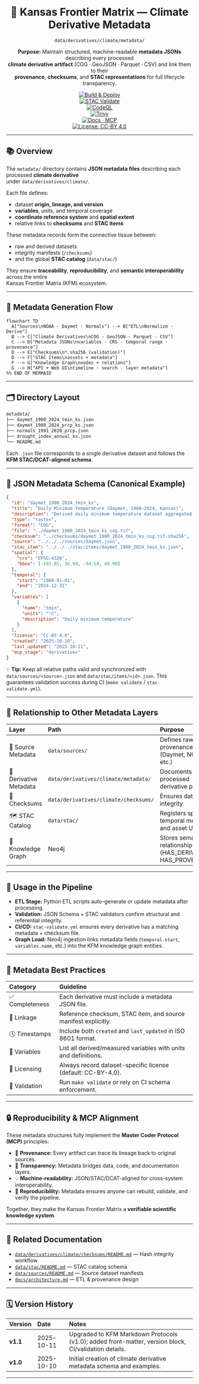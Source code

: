 <div align="center">

# 🧮 Kansas Frontier Matrix — Climate Derivative Metadata  
`data/derivatives/climate/metadata/`

**Purpose:** Maintain structured, machine-readable **metadata JSONs** describing every processed  
**climate derivative artifact** (COG · GeoJSON · Parquet · CSV) and link them to their  
**provenance**, **checksums**, and **STAC representations** for full lifecycle transparency.

[![Build & Deploy](https://img.shields.io/github/actions/workflow/status/bartytime4life/Kansas-Frontier-Matrix/site.yml?label=Build%20%26%20Deploy)](../../../../../.github/workflows/site.yml)  
[![STAC Validate](https://img.shields.io/badge/STAC-validate-blue)](../../../../../.github/workflows/stac-validate.yml)  
[![CodeQL](https://img.shields.io/github/actions/workflow/status/bartytime4life/Kansas-Frontier-Matrix/codeql.yml?label=CodeQL)](../../../../../.github/workflows/codeql.yml)  
[![Trivy](https://img.shields.io/badge/Container-Scan-informational)](../../../../../.github/workflows/trivy.yml)  
[![Docs · MCP](https://img.shields.io/badge/Docs-MCP-green)](../../../../../docs/)  
[![License: CC-BY 4.0](https://img.shields.io/badge/License-CC--BY%204.0-lightgrey)](../../../../../LICENSE)

</div>

---

## 📚 Overview

The `metadata/` directory contains **JSON metadata files** describing each processed **climate derivative**  
under `data/derivatives/climate/`.  

Each file defines:
- dataset **origin, lineage, and version**
- **variables**, units, and temporal coverage  
- **coordinate reference system** and **spatial extent**
- relative links to **checksums** and **STAC items**

These metadata records form the connective tissue between:
- raw and derived datasets  
- integrity manifests (`/checksums`)  
- and the global **STAC catalog** (`data/stac/`)  

They ensure **traceability**, **reproducibility**, and **semantic interoperability** across the entire  
Kansas Frontier Matrix (KFM) ecosystem.

---

## 🧭 Metadata Generation Flow

```mermaid
flowchart TD
  A["Sources\nNOAA · Daymet · Normals"] --> B["ETL\nNormalize · Derive"]
  B --> C["Climate Derivatives\nCOG · GeoJSON · Parquet · CSV"]
  C --> D["Metadata JSONs\nvariables · CRS · temporal range · provenance"]
  D --> E["Checksums\n*.sha256 (validation)"]
  D --> F["STAC Items\nassets + metadata"]
  F --> G["Knowledge Graph\nnodes + relations"]
  G --> H["API + Web UI\ntimeline · search · layer metadata"]
%% END OF MERMAID

````

---

## 🗂️ Directory Layout

```bash
metadata/
├── daymet_1980_2024_tmin_ks.json
├── daymet_1980_2024_prcp_ks.json
├── normals_1991_2020_prcp.json
├── drought_index_annual_ks.json
└── README.md
```

Each `.json` file corresponds to a single derivative dataset and follows
the **KFM STAC/DCAT-aligned schema**.

---

## 🧾 JSON Metadata Schema (Canonical Example)

```json
{
  "id": "daymet_1980_2024_tmin_ks",
  "title": "Daily Minimum Temperature (Daymet, 1980–2024, Kansas)",
  "description": "Derived daily minimum temperature dataset aggregated for Kansas from NASA Daymet v4.",
  "type": "raster",
  "format": "COG",
  "file": "../daymet_1980_2024_tmin_ks_cog.tif",
  "checksum": "../checksums/daymet_1980_2024_tmin_ks_cog.tif.sha256",
  "source": "../../../sources/daymet.json",
  "stac_item": "../../../stac/items/daymet_1980_2024_tmin_ks.json",
  "spatial": {
    "crs": "EPSG:4326",
    "bbox": [-102.05, 36.99, -94.59, 40.00]
  },
  "temporal": {
    "start": "1980-01-01",
    "end": "2024-12-31"
  },
  "variables": [
    {
      "name": "tmin",
      "units": "°C",
      "description": "Daily minimum temperature"
    }
  ],
  "license": "CC-BY-4.0",
  "created": "2025-10-10",
  "last_updated": "2025-10-11",
  "mcp_stage": "derivatives"
}
```

💡 **Tip:** Keep all relative paths valid and synchronized with
`data/sources/<source>.json` and `data/stac/items/<id>.json`.
This guarantees validation success during CI (`make validate` / `stac-validate.yml`).

---

## 🧩 Relationship to Other Metadata Layers

| Layer                  | Path                                  | Purpose                                                        |
| :--------------------- | :------------------------------------ | :------------------------------------------------------------- |
| 🧭 Source Metadata     | `data/sources/`                       | Defines raw dataset provenance (Daymet, NOAA, etc.)            |
| 🧮 Derivative Metadata | `data/derivatives/climate/metadata/`  | Documents ETL-processed derivative products                    |
| 🧾 Checksums           | `data/derivatives/climate/checksums/` | Ensures data file integrity                                    |
| 🗺️ STAC Catalog       | `data/stac/`                          | Registers spatial + temporal metadata and asset URIs           |
| 🧠 Knowledge Graph     | Neo4j                                 | Stores semantic relationships (HAS_DERIVATIVE, HAS_PROVENANCE) |

---

## 🧠 Usage in the Pipeline

* **ETL Stage:** Python ETL scripts auto-generate or update metadata after processing.
* **Validation:** JSON Schema + STAC validators confirm structural and referential integrity.
* **CI/CD:** `stac-validate.yml` ensures every derivative has a matching metadata + checksum file.
* **Graph Load:** Neo4j ingestion links metadata fields (`temporal.start`, `variables.name`, etc.)
  into the KFM knowledge graph entities.

---

## 🧱 Metadata Best Practices

| Category       | Guideline                                                       |
| :------------- | :-------------------------------------------------------------- |
| ✅ Completeness | Each derivative must include a metadata JSON file.              |
| 🔗 Linkage     | Reference checksum, STAC item, and source manifest explicitly.  |
| 🕓 Timestamps  | Include both `created` and `last_updated` in ISO 8601 format.   |
| 🧮 Variables   | List all derived/measured variables with units and definitions. |
| 🧾 Licensing   | Always record dataset-specific license (default: CC-BY-4.0).    |
| 🧪 Validation  | Run `make validate` or rely on CI schema enforcement.           |

---

## 🔒 Reproducibility & MCP Alignment

These metadata structures fully implement the **Master Coder Protocol (MCP)** principles:

* 📜 **Provenance:** Every artifact can trace its lineage back to original sources.
* 🧩 **Transparency:** Metadata bridges data, code, and documentation layers.
* 💡 **Machine-readability:** JSON/STAC/DCAT-aligned for cross-system interoperability.
* 🧮 **Reproducibility:** Metadata ensures anyone can rebuild, validate, and verify the pipeline.

Together, they make the Kansas Frontier Matrix a **verifiable scientific knowledge system**.

---

## 🧱 Related Documentation

* [`data/derivatives/climate/checksums/README.md`](../checksums/README.md) — Hash integrity workflow
* [`data/stac/README.md`](../../../stac/README.md) — STAC catalog schema
* [`data/sources/README.md`](../../../sources/README.md) — Source dataset manifests
* [`docs/architecture.md`](../../../../../docs/architecture.md) — ETL & provenance design

---

## 🗓️ Version History

| Version  | Date       | Notes                                                                                                |
| :------- | :--------- | :--------------------------------------------------------------------------------------------------- |
| **v1.1** | 2025-10-11 | Upgraded to KFM Markdown Protocols (v1.0); added front-matter, version block, CI/validation details. |
| **v1.0** | 2025-10-10 | Initial creation of climate derivative metadata schema and examples.                                 |

---

```
